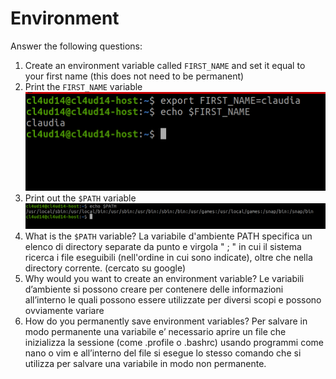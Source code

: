 # Environment

Answer the following questions:

1. Create an environment variable called `FIRST_NAME` and set it equal to your first name (this does not need to be permanent)
2. Print the `FIRST_NAME` variable
![answer5-1e2](/01_linux/assets/answer5-1e2.png)
3. Print out the `$PATH` variable
![answer5-3](/01_linux/assets/answer5-3.png)
4. What is the `$PATH` variable?
La variabile d'ambiente PATH specifica un elenco di directory
 separate da punto e virgola " ; " in cui il sistema ricerca i file 
eseguibili (nell'ordine in cui sono indicate), oltre che nella directory corrente. (cercato su google)
5. Why would you want to create an environment variable?
Le variabili d’ambiente si possono creare per contenere delle informazioni all’interno le quali possono essere utilizzate per diversi scopi e possono ovviamente variare
6. How do you permanently save environment variables?
 Per salvare in  modo permanente una variabile e’ necessario aprire un file che inizializza la sessione (come .profile o .bashrc) usando programmi come nano o vim e all’interno del file si esegue lo stesso comando che si utilizza per salvare una variabile in modo non permanente.
